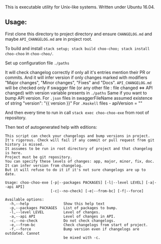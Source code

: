 This is executable utility for Unix-like systems. Written under Ubuntu 16.04.

## Usage:

First clone this directory to project directory and ensure `CHANGELOG.md` and maybe `API_CHANGELOG.md` are in project root.

To build and install `stack setup; stack build choo-choo; stack install choo-choo` in `choo-choo/`.

Set up configuration file `./paths`

It will check changelog correctly if only all it's entries mention their PR or commits.
And it will infer version if only changes marked with modifiers "Major changes", "Minor changes", "Fixes" and "Docs".
`API_CHANGELOG.md` will be checked only if swagger file (or any other file : file changed <=> API changed) with version variable presents in `./paths`
Same if you want to bump API version.
For `.json` files in swaggerFileName assumed existence of string "version": "{{ version }}"
For `.Haskell` files - apiVersion = "<version>"

And then every time to run in call `stack exec choo-choo-exe` from root of repository.

Then text of autogenerated help with editions:

```
This script can check your changelogs and bump versions in project.
It's rigorous. Check will fail if any commit or pull request from git history is missed.
It assumes to be run in root directory of project and that changelog is here.
Project must be git repository.
You can specify these levels of changes: app, major, minor, fix, doc.
It can infer version from changelog.
But it will refuse to do it if it's not sure changelogs are up to date.

Usage: choo-choo-exe [-p|--packages PACKAGES] [-l|--level LEVEL] [-a|--api API]
                     [-c|--no-check] [-e|--from-bc] [-f|--force]

Available options:
  -h,--help                Show this help text
  -p,--packages PACKAGES   List of packages to bump.
  -l,--level LEVEL         Level of changes.
  -a,--api API             Level of changes in API.
  -c,--no-check            Do not check changelogs.
  -e,--from-bc             Check changelogs from start of project.
  -f,--force               Bump version even if changelogs are outdated. Cannot
                           be mixed with -c.
```
